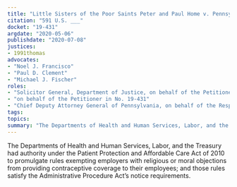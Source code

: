 ```yaml
---
title: "Little Sisters of the Poor Saints Peter and Paul Home v. Pennsylvania"
citation: "591 U.S. ___"
docket: "19-431"
argdate: "2020-05-06"
publishdate: "2020-07-08"
justices:
- 1991thomas
advocates:
- "Noel J. Francisco"
- "Paul D. Clement"
- "Michael J. Fischer"
roles:
- "Solicitor General, Department of Justice, on behalf of the Petitioners in No. 19-454"
- "on behalf of the Petitioner in No. 19-431"
- "Chief Deputy Attorney General of Pennsylvania, on behalf of the Respondents"
tags:
topics:
summary: "The Departments of Health and Human Services, Labor, and the Treasury had authority under the Patient Protection and Affordable Care Act of 2010 to promulgate rules exempting employers with religious or moral objections from providing contraceptive coverage to their employees; and those rules satisfy the Administrative Procedure Act’s notice requirements."
---
```

The Departments of Health and Human Services, Labor, and the Treasury had authority under the Patient Protection and Affordable Care Act of 2010 to promulgate rules exempting employers with religious or moral objections from providing contraceptive coverage to their employees; and those rules satisfy the Administrative Procedure Act’s notice requirements.